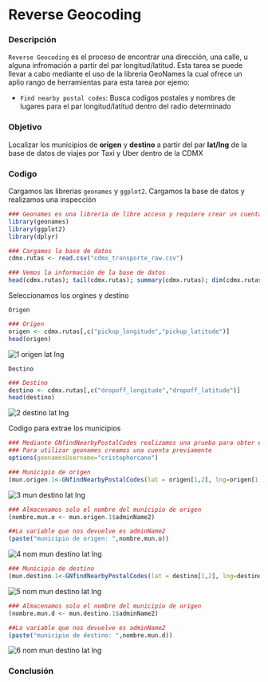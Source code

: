 # Reverse Geocoding

### Descripción
```Reverse Geocoding``` es el proceso de encontrar una dirección, una calle, u alguna infromación a partir del par longitud/latitud. Esta tarea se puede llevar a cabo mediante
el uso de la libreria GeoNames la cual ofrece un aplio rango de herramientas para esta tarea por ejemo:

- ```Find nearby postal codes```: Busca codigos postales y nombres de lugares para el par longitud/latitud dentro del radio determinado

### Objetivo
Localizar los municipios de **origen** y **destino** a partir del par **lat/lng** de la base de datos de viajes por Taxi y Uber dentro de la CDMX

### Codigo

Cargamos las librerias ```geonames``` y ```ggplot2```. Cargamos la base de datos y realizamos una inspección
```R
### Geonames es una libreria de libre acceso y requiere crear un cuenta
library(geonames)
library(ggplot2)
library(dplyr)

### Cargamos la base de datos
cdmx.rutas <- read.csv("cdmx_transporte_raw.csv")

### Vemos la información de la base de datos
head(cdmx.rutas); tail(cdmx.rutas); summary(cdmx.rutas); dim(cdmx.rutas);
```
Seleccionamos los orgines y destino

```Origen```

```R
### Origen
origen <- cdmx.rutas[,c("pickup_longitude","pickup_latitude")]
head(origen)
```
![1  origen lat lng](https://user-images.githubusercontent.com/71915068/107132865-947dd100-68a8-11eb-867c-d0396c8cdd26.PNG)

```Destino```

```R
### Destino
destino <- cdmx.rutas[,c("dropoff_longitude","dropoff_latitude")]
head(destino)
```
![2  destino lat lng](https://user-images.githubusercontent.com/71915068/107133059-3356fd00-68aa-11eb-89f1-247d16a1b0c4.PNG)

Codigo para extrae los municipios 

```R
### Mediante GNfindNearbyPostalCodes realizamos una prueba para obter el municipio
### Para utilizar geonames creamos una cuenta previamente
options(geonamesUsername="cristophercano")

### Municipio de origen
(mun.origen.1<-GNfindNearbyPostalCodes(lat = origen[1,2], lng=origen[1,1],radius = "10", maxRows = "1", style = "MEDIUM"))
```
![3  mun destino lat lng](https://user-images.githubusercontent.com/71915068/107133144-c42dd880-68aa-11eb-833a-61f63a72e0a4.PNG)

```R
### Almacenamos solo el nombre del municipio de origen
(nombre.mun.o <- mun.origen.1$adminName2)

##La variable que nos devuelve es adminName2
(paste("municipio de origen: ",nombre.mun.o))

```
![4 nom mun destino lat lng](https://user-images.githubusercontent.com/71915068/107133190-3a323f80-68ab-11eb-858e-b072889a456b.PNG)


```R
### Municipio de destino
(mun.destino.1<-GNfindNearbyPostalCodes(lat = destino[1,2], lng=destino[1,1], radius = "10", maxRows = "1", style = "MEDIUM"))
```

![5  nom mun destino lat lng](https://user-images.githubusercontent.com/71915068/107133206-5d5cef00-68ab-11eb-9b61-8f9beae7b97a.PNG)

```R
### Almacenamos solo el nombre del municipio de origen
(nombre.mun.d <- mun.destino.1$adminName2)

##La variable que nos devuelve es adminName2
(paste("municipio de destino: ",nombre.mun.d))
```
![6  nom mun destino lat lng](https://user-images.githubusercontent.com/71915068/107133224-7fef0800-68ab-11eb-9943-cbaa13f6b2f0.PNG)



### Conclusión
